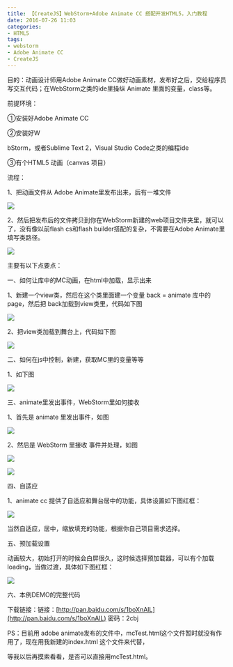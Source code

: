 ```yaml
---
title: 【CreateJS】WebStorm+Adobe Animate CC 搭配开发HTML5，入门教程
date: 2016-07-26 11:03
categories:
- HTML5
tags:
- webstorm
- Adobe Animate CC
- CreateJS
---
```


目的：动画设计师用Adobe Animate CC做好动画素材，发布好之后，交给程序员写交互代码；在WebStorm之类的ide里操纵 Animate 里面的变量，class等。

前提环境：

①安装好Adobe Animate CC 

②安装好W
<!--more-->
bStorm，或者Sublime Text 2，Visual Studio Code之类的编程ide

③有个HTML5 动画（canvas 项目）

流程：

1、把动画文件从 Adobe Animate里发布出来，后有一堆文件

![](http://img.blog.csdn.net/20160726152710695?watermark/2/text/aHR0cDovL2Jsb2cuY3Nkbi5uZXQv/font/5a6L5L2T/fontsize/400/fill/I0JBQkFCMA==/dissolve/70/gravity/Center)

2、然后把发布后的文件拷贝到你在WebStorm新建的web项目文件夹里，就可以了，没有像以前flash cs和flash builder搭配的复杂，不需要在Adobe Animate里填写类路径。

![](http://img.blog.csdn.net/20160726152714820?watermark/2/text/aHR0cDovL2Jsb2cuY3Nkbi5uZXQv/font/5a6L5L2T/fontsize/400/fill/I0JBQkFCMA==/dissolve/70/gravity/Center)

主要有以下点要点：

一、如何让库中的MC动画，在html中加载，显示出来

1、新建一个view类，然后在这个类里面建一个变量 back = animate 库中的 page，然后把 back加载到view类里，代码如下图

![](http://img.blog.csdn.net/20160726151706847?watermark/2/text/aHR0cDovL2Jsb2cuY3Nkbi5uZXQv/font/5a6L5L2T/fontsize/400/fill/I0JBQkFCMA==/dissolve/70/gravity/Center)

2、把view类加载到舞台上，代码如下图

![](http://img.blog.csdn.net/20160726151709556?watermark/2/text/aHR0cDovL2Jsb2cuY3Nkbi5uZXQv/font/5a6L5L2T/fontsize/400/fill/I0JBQkFCMA==/dissolve/70/gravity/Center)

二、如何在js中控制，新建，获取MC里的变量等等

1、如下图

![](http://img.blog.csdn.net/20160726150605853?watermark/2/text/aHR0cDovL2Jsb2cuY3Nkbi5uZXQv/font/5a6L5L2T/fontsize/400/fill/I0JBQkFCMA==/dissolve/70/gravity/Center)

三、animate里发出事件，WebStorm里如何接收

1、首先是 animate 里发出事件，如图

![](http://img.blog.csdn.net/20160726150417528?watermark/2/text/aHR0cDovL2Jsb2cuY3Nkbi5uZXQv/font/5a6L5L2T/fontsize/400/fill/I0JBQkFCMA==/dissolve/70/gravity/Center)

2、然后是 WebStorm 里接收 事件并处理，如图

![](http://img.blog.csdn.net/20160726150846373?watermark/2/text/aHR0cDovL2Jsb2cuY3Nkbi5uZXQv/font/5a6L5L2T/fontsize/400/fill/I0JBQkFCMA==/dissolve/70/gravity/Center)

![](http://img.blog.csdn.net/20160726150421022?watermark/2/text/aHR0cDovL2Jsb2cuY3Nkbi5uZXQv/font/5a6L5L2T/fontsize/400/fill/I0JBQkFCMA==/dissolve/70/gravity/Center)

四、自适应

1、animate cc 提供了自适应和舞台居中的功能，具体设置如下图红框：

![](http://img.blog.csdn.net/20161011134823534?watermark/2/text/aHR0cDovL2Jsb2cuY3Nkbi5uZXQv/font/5a6L5L2T/fontsize/400/fill/I0JBQkFCMA==/dissolve/70/gravity/Center)  

当然自适应，居中，缩放填充的功能，根据你自己项目需求选择。

五、预加载设置

动画较大，初始打开的时候会白屏很久，这时候选择预加载器，可以有个加载loading，当做过渡，具体如下图红框：

![](http://img.blog.csdn.net/20161011135132553?watermark/2/text/aHR0cDovL2Jsb2cuY3Nkbi5uZXQv/font/5a6L5L2T/fontsize/400/fill/I0JBQkFCMA==/dissolve/70/gravity/Center)  

六、本例DEMO的完整代码

下载链接：链接：[http://pan.baidu.com/s/1boXnAlL](http://pan.baidu.com/s/1boXnAlL) 密码：2cbj

PS：目前用 adobe animate发布的文件中，mcTest.html这个文件暂时就没有作用了，现在用我新建的index.html 这个文件来代替，

等我以后再摸索看看，是否可以直接用mcTest.html。


<div style="top: 2733px">
<div style="top: 2748px">
<div style="top: 0px">


</div></div></div>